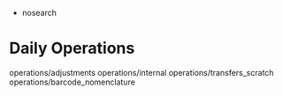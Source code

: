   - nosearch

# Daily Operations

<div class="toctree" data-titlesonly="" data-glob="">

operations/adjustments operations/internal operations/transfers\_scratch
operations/barcode\_nomenclature

</div>
